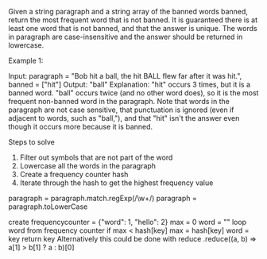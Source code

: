 Given a string paragraph and a string array of the banned words banned, return the most frequent word that is not banned. It is guaranteed there is at least one word that is not banned, and that the answer is unique.
The words in paragraph are case-insensitive and the answer should be returned in lowercase.

Example 1:

Input: paragraph = "Bob hit a ball, the hit BALL flew far after it was hit.", banned = ["hit"]
Output: "ball"
Explanation: 
"hit" occurs 3 times, but it is a banned word.
"ball" occurs twice (and no other word does), so it is the most frequent non-banned word in the paragraph. 
Note that words in the paragraph are not case sensitive,
that punctuation is ignored (even if adjacent to words, such as "ball,"), 
and that "hit" isn't the answer even though it occurs more because it is banned.

Steps to solve
1. Filter out symbols that are not part of the word
2. Lowercase all the words in the paragraph
3. Create a frequency counter hash
4. Iterate through the hash to get the highest frequency value

paragraph = paragraph.match.regExp(/\w+/)
paragraph = paragraph.toLowerCase

create frequencycounter = {"word": 1, "hello": 2}
max = 0
word = ""
loop word from frequency counter
  if max < hash[key]
    max = hash[key]
    word = key
return key
Alternatively this could be done with reduce
.reduce((a, b) => a[1] > b[1] ? a : b)[0]

